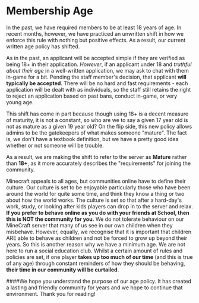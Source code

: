 ---
---

# Membership Age

In the past, we have required members to be at least 18 years of age. In recent months, however, we have practiced an unwritten shift in how we enforce this rule with nothing but positive effects. As a result, our current written age policy has shifted. 

As in the past, an applicant will be accepted simple if they are verified as being 18+ in their application. *However*, if an applicant under 18 and *truthful about their age* in a well-written application, we may ask to chat with them in-game for a bit. Pending the staff member's decision, that applicant **will typically be accepted**. There will be no hard and fast requirements - each application will be dealt with as individuals, so the staff still retains the right to reject an application based on past bans, conduct in-game, or very young age.

This shift has come in part because though using 18+ is a decent measure of maturity, it is not a constant, so who are we to say a given 17 year old is not as mature as a given 19 year old? On the flip side, this new policy allows admins to be the gatekeepers of what makes someone "mature". The fact is, we don't have a textbook definition, but we have a pretty good idea whether or not someone will be trouble.

As a result, we are making the shift to refer to the server as **Mature** rather than **18+**, as it more accurately describes the "requirements" for joining the community.

Minecraft appeals to all ages, but communities online have to define their culture. Our culture is set to be enjoyable particularly those who have been around the world for quite some time, and think they know a thing or two about how the world works. The culture is set so that after a hard-day's work, study, or looking after kids players can drop in to the server and relax. **If you prefer to behave online as you do with your friends at School, then this is NOT the community for you.** We do not tolerate behaviour on our MineCraft server that many of us see in our own children when they misbehave. However, equally, we recognise that it is important that children ARE able to behave as children and not be forced to grow up beyond their years. So this is another reason why we have a minimum age. We are not here to run a social education club. Whilst a certain amount of rules and policies are set, if one player **takes up too much of our time** (and this is true of any age) through constant reminders of how they should be behaving, **their time in our community will be curtailed**.

####We hope you understand the purpose of our age policy. It has created a lasting and friendly community for years and we hope to continue that environment. Thank you for reading!
